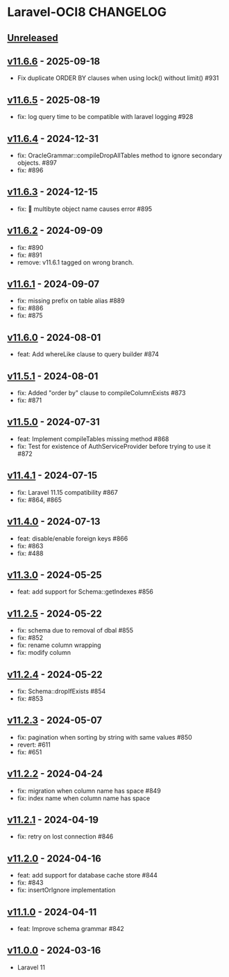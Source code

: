 # Laravel-OCI8 CHANGELOG

## [Unreleased](https://github.com/yajra/laravel-oci8/compare/master...10.x)

## [v11.6.6](https://github.com/yajra/laravel-oci8/compare/v11.6.5...v11.6.6) - 2025-09-18

- Fix duplicate ORDER BY clauses when using lock() without limit() #931

## [v11.6.5](https://github.com/yajra/laravel-oci8/compare/v11.6.4...v11.6.5) - 2025-08-19

- fix: log query time to be compatible with laravel logging #928

## [v11.6.4](https://github.com/yajra/laravel-oci8/compare/v11.6.3...v11.6.4) - 2024-12-31

- fix: OracleGrammar::compileDropAllTables method to ignore secondary objects. #897
- fix: #896

## [v11.6.3](https://github.com/yajra/laravel-oci8/compare/v11.6.2...v11.6.3) - 2024-12-15

- fix: 🐛 multibyte object name causes error #895

## [v11.6.2](https://github.com/yajra/laravel-oci8/compare/v11.6.1...v11.6.2) - 2024-09-09

- fix: #890
- fix: #891
- remove: v11.6.1 tagged on wrong branch.

## [v11.6.1](https://github.com/yajra/laravel-oci8/compare/v11.6.0...v11.6.1) - 2024-09-07

- fix: missing prefix on table alias #889
- fix: #886
- fix: #875

## [v11.6.0](https://github.com/yajra/laravel-oci8/compare/v11.5.1...v11.6.0) - 2024-08-01

- feat: Add whereLike clause to query builder #874

## [v11.5.1](https://github.com/yajra/laravel-oci8/compare/v11.5.0...v11.5.1) - 2024-08-01

- fix: Added "order by" clause to compileColumnExists #873
- fix: #871

## [v11.5.0](https://github.com/yajra/laravel-oci8/compare/v11.4.1...v11.5.0) - 2024-07-31

- feat: Implement compileTables missing method #868
- fix: Test for existence of AuthServiceProvider before trying to use it #872

## [v11.4.1](https://github.com/yajra/laravel-oci8/compare/v11.4.0...v11.4.1) - 2024-07-15

- fix: Laravel 11.15 compatibility #867
- fix: #864, #865

## [v11.4.0](https://github.com/yajra/laravel-oci8/compare/v11.3.0...v11.4.0) - 2024-07-13

- feat: disable/enable foreign keys #866
- fix: #863 
- fix: #488

## [v11.3.0](https://github.com/yajra/laravel-oci8/compare/v11.2.5...v11.3.0) - 2024-05-25

- feat: add support for Schema::getIndexes #856

## [v11.2.5](https://github.com/yajra/laravel-oci8/compare/v11.2.4...v11.2.5) - 2024-05-22

- fix: schema due to removal of dbal #855
- fix: #852
- fix: rename column wrapping
- fix: modify column

## [v11.2.4](https://github.com/yajra/laravel-oci8/compare/v11.2.3...v11.2.4) - 2024-05-22

- fix: Schema::dropIfExists #854
- fix: #853

## [v11.2.3](https://github.com/yajra/laravel-oci8/compare/v11.2.2...v11.2.3) - 2024-05-07

- fix: pagination when sorting by string with same values #850
- revert: #611
- fix: #651

## [v11.2.2](https://github.com/yajra/laravel-oci8/compare/v11.2.1...v11.2.2) - 2024-04-24

- fix: migration when column name has space #849
- fix: index name when column name has space

## [v11.2.1](https://github.com/yajra/laravel-oci8/compare/v11.2.0...v11.2.1) - 2024-04-19

- fix: retry on lost connection #846

## [v11.2.0](https://github.com/yajra/laravel-oci8/compare/v11.1.0...v11.2.0) - 2024-04-16

- feat: add support for database cache store #844
- fix: #843 
- fix: insertOrIgnore implementation 

## [v11.1.0](https://github.com/yajra/laravel-oci8/compare/v11.0.0...v11.1.0) - 2024-04-11

- feat: Improve schema grammar #842

## [v11.0.0](https://github.com/yajra/laravel-oci8/compare/10.x...v11.0.0) - 2024-03-16

- Laravel 11

